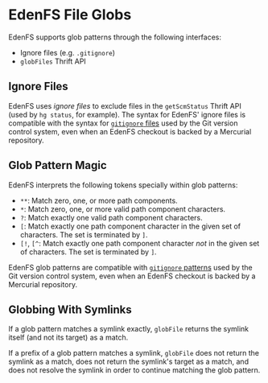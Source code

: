 # EdenFS File Globs

EdenFS supports glob patterns through the following interfaces:

* Ignore files (e.g. `.gitignore`)
* `globFiles` Thrift API

## Ignore Files

EdenFS uses *ignore files* to exclude files in the `getScmStatus` Thrift API
(used by `hg status`, for example). The syntax for EdenFS' ignore files is
compatible with the syntax for [`gitignore` files][gitignore] used by the Git
version control system, even when an EdenFS checkout is backed by a Mercurial
repository.

## Glob Pattern Magic

EdenFS interprets the following tokens specially within glob patterns:

* `**`: Match zero, one, or more path components.
* `*`: Match zero, one, or more valid path component characters.
* `?`: Match exactly one valid path component characters.
* `[`: Match exactly one path component character in the given set of
  characters. The set is terminated by `]`.
* `[!`, `[^`: Match exactly one path component character *not* in the given set
  of characters. The set is terminated by `]`.

EdenFS glob patterns are compatible with [`gitignore` patterns][gitignore] used
by the Git version control system, even when an EdenFS checkout is backed by a
Mercurial repository.

## Globbing With Symlinks

If a glob pattern matches a symlink exactly, `globFile` returns the symlink
itself (and not its target) as a match.

If a prefix of a glob pattern matches a symlink, `globFile` does not return the
symlink as a match, does not return the symlink's target as a match, and does
not resolve the symlink in order to continue matching the glob pattern.

[gitignore]: https://git-scm.com/docs/gitignore#_pattern_format
